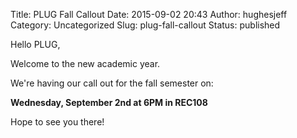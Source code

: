 Title: PLUG Fall Callout
Date: 2015-09-02 20:43
Author: hughesjeff
Category: Uncategorized
Slug: plug-fall-callout
Status: published

Hello PLUG,

Welcome to the new academic year.

We're having our call out for the fall semester on:

**Wednesday, September 2nd at 6PM in REC108**

Hope to see you there!
